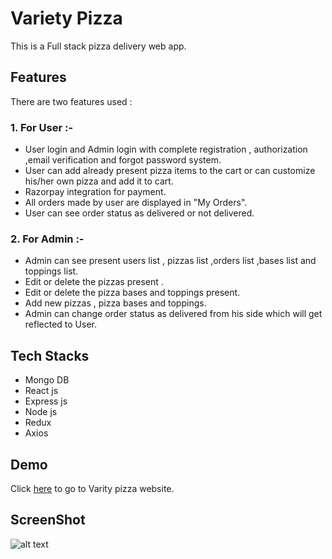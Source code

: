 
# Variety Pizza

This is a Full stack pizza delivery web app.


## Features
There are two features used :
### 1. For User :-
* User login and Admin login with complete registration , authorization ,email verification and forgot password system.
* User can add already present pizza items to the cart or can customize his/her own pizza and add it to cart.
* Razorpay integration for payment.
* All orders made by user are displayed in "My Orders".
* User can see order status as delivered or not delivered.
### 2. For Admin :-
* Admin can see present users list , pizzas list ,orders list ,bases list and toppings list.
* Edit or delete the pizzas present .
* Edit or delete the pizza bases and toppings present.
* Add new pizzas , pizza bases and toppings.
* Admin can change order status as delivered from his side which will get reflected to User.

## Tech Stacks
* Mongo DB
* React js
* Express js
* Node js
* Redux 
* Axios

## Demo
Click [here](https://variety-pizza.herokuapp.com/register) to go to Varity pizza website.

## ScreenShot
![alt text](file:///C:/Users/supri/Desktop/vp%20ss/1.png)
